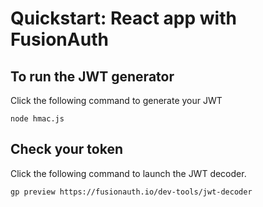 # Quickstart: React app with FusionAuth

## To run the JWT generator

Click the following command to generate your JWT

```
node hmac.js
```

## Check your token

Click the following command to launch the JWT decoder.

```
gp preview https://fusionauth.io/dev-tools/jwt-decoder
```
